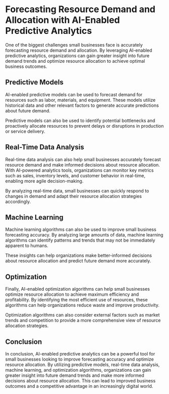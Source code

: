 Forecasting Resource Demand and Allocation with AI-Enabled Predictive Analytics
=================================================================================================================================================

One of the biggest challenges small businesses face is accurately forecasting resource demand and allocation. By leveraging AI-enabled predictive analytics, organizations can gain greater insight into future demand trends and optimize resource allocation to achieve optimal business outcomes.

Predictive Models
-----------------

AI-enabled predictive models can be used to forecast demand for resources such as labor, materials, and equipment. These models utilize historical data and other relevant factors to generate accurate predictions about future demand.

Predictive models can also be used to identify potential bottlenecks and proactively allocate resources to prevent delays or disruptions in production or service delivery.

Real-Time Data Analysis
-----------------------

Real-time data analysis can also help small businesses accurately forecast resource demand and make informed decisions about resource allocation. With AI-powered analytics tools, organizations can monitor key metrics such as sales, inventory levels, and customer behavior in real-time, enabling more agile decision-making.

By analyzing real-time data, small businesses can quickly respond to changes in demand and adapt their resource allocation strategies accordingly.

Machine Learning
----------------

Machine learning algorithms can also be used to improve small business forecasting accuracy. By analyzing large amounts of data, machine learning algorithms can identify patterns and trends that may not be immediately apparent to humans.

These insights can help organizations make better-informed decisions about resource allocation and predict future demand more accurately.

Optimization
------------

Finally, AI-enabled optimization algorithms can help small businesses optimize resource allocation to achieve maximum efficiency and profitability. By identifying the most efficient use of resources, these algorithms can help organizations reduce waste and improve productivity.

Optimization algorithms can also consider external factors such as market trends and competition to provide a more comprehensive view of resource allocation strategies.

Conclusion
----------

In conclusion, AI-enabled predictive analytics can be a powerful tool for small businesses looking to improve forecasting accuracy and optimize resource allocation. By utilizing predictive models, real-time data analysis, machine learning, and optimization algorithms, organizations can gain greater insight into future demand trends and make more informed decisions about resource allocation. This can lead to improved business outcomes and a competitive advantage in an increasingly digital world.
